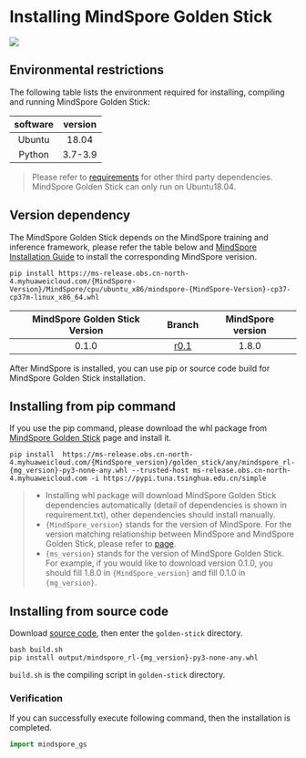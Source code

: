 # Installing MindSpore Golden Stick

<a href="https://gitee.com/mindspore/docs/blob/master/docs/golden_stick/docs/source_en/install.md" target="_blank"><img src="https://mindspore-website.obs.cn-north-4.myhuaweicloud.com/website-images/master/resource/_static/logo_source.png"></a>

## Environmental restrictions

The following table lists the environment required for installing, compiling and running MindSpore Golden Stick:

| software | version  |
| :-----: | :-----: |
| Ubuntu  |  18.04  |
| Python  |  3.7-3.9 |

> Please refer to [requirements](https://gitee.com/mindspore/golden-stick/blob/r0.1/requirements.txt) for other third party dependencies.
> MindSpore Golden Stick can only run on Ubuntu18.04.

## Version dependency

The MindSpore Golden Stick depends on the MindSpore training and inference framework, please refer the table below and [MindSpore Installation Guide](https://mindspore.cn/install) to install the corresponding MindSpore verision.

```shell
pip install https://ms-release.obs.cn-north-4.myhuaweicloud.com/{MindSpore-Version}/MindSpore/cpu/ubuntu_x86/mindspore-{MindSpore-Version}-cp37-cp37m-linux_x86_64.whl
```

| MindSpore Golden Stick Version |                            Branch                            | MindSpore version |
| :-----------------------------: | :----------------------------------------------------------: | :-------: |
|          0.1.0          | [r0.1](https://gitee.com/mindspore/golden-stick/tree/r0.1/) |   1.8.0   |

After MindSpore is installed, you can use pip or source code build for MindSpore Golden Stick installation.

## Installing from pip command

If you use the pip command, please download the whl package from [MindSpore Golden Stick](https://www.mindspore.cn/versions/en) page and install it.

```shell
pip install  https://ms-release.obs.cn-north-4.myhuaweicloud.com/{MindSpore_version}/golden_stick/any/mindspore_rl-{mg_version}-py3-none-any.whl --trusted-host ms-release.obs.cn-north-4.myhuaweicloud.com -i https://pypi.tuna.tsinghua.edu.cn/simple
```

> - Installing whl package will download MindSpore Golden Stick dependencies automatically (detail of dependencies is shown in requirement.txt),  other dependencies should install manually.
> - `{MindSpore_version}` stands for the version of MindSpore. For the version matching relationship between MindSpore and MindSpore Golden Stick, please refer to [page](https://www.mindspore.cn/versions).
> - `{ms_version}` stands for the version of MindSpore Golden Stick. For example, if you would like to download version 0.1.0, you should fill 1.8.0 in `{MindSpore_version}` and fill 0.1.0 in `{mg_version}`.

## Installing from source code

Download [source code](https://gitee.com/mindspore/golden-stick), then enter the `golden-stick` directory.

```shell
bash build.sh
pip install output/mindspore_rl-{mg_version}-py3-none-any.whl
```

`build.sh` is the compiling script in `golden-stick` directory.

### Verification

If you can successfully execute following command, then the installation is completed.

```python
import mindspore_gs
```
